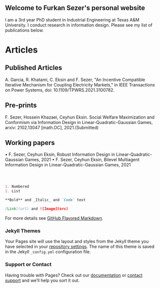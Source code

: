 ## Welcome to Furkan Sezer's personal website

I am a 3rd year PhD student in Industrial Engineering at Texas A&M University. I conduct research in information design. Please see my list of publications below.



# Articles
## Published Articles
A. Garcia, R. Khatami, C. Eksin and F. Sezer, "An Incentive Compatible Iterative Mechanism for Coupling Electricity Markets," in IEEE Transactions on Power Systems, doi: 10.1109/TPWRS.2021.3100782.
## Pre-prints
F. Sezer, Hossein Khazaei, Ceyhun Eksin. Social Welfare Maximization and Conformism via Information Design in Linear-Quadratic-Gaussian Games, arxiv: 2102.13047 [math.OC], 2021.(Submitted)
## Working papers
• F. Sezer, Ceyhun Eksin, Robust Information Design in Linear-Quadratic-Gaussian Games, 2021
• F. Sezer, Ceyhun Eksin, Bilevel Multiagent Information Design in Linear-Quadratic-Gaussian Games, 2021

```markdown



1. Numbered
2. List

**Bold** and _Italic_ and `Code` text

[Link](url) and ![Image](src)
```

For more details see [GitHub Flavored Markdown](https://guides.github.com/features/mastering-markdown/).

### Jekyll Themes

Your Pages site will use the layout and styles from the Jekyll theme you have selected in your [repository settings](https://github.com/furkansezer/Furkan-Sezer/settings/pages). The name of this theme is saved in the Jekyll `_config.yml` configuration file.

### Support or Contact

Having trouble with Pages? Check out our [documentation](https://docs.github.com/categories/github-pages-basics/) or [contact support](https://support.github.com/contact) and we’ll help you sort it out.
